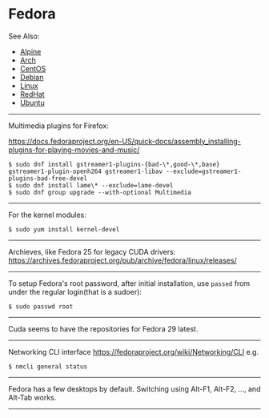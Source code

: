 # Fedora

See Also:

 - [Alpine](Alpine.md)
 - [Arch](Arch.md)
 - [CentOS](CentOS.md)
 - [Debian](Debian.md)
 - [Linux](Linux.md)
 - [RedHat](RedHat.md)
 - [Ubuntu](Ubuntu.md)

---

Multimedia plugins for Firefox:

https://docs.fedoraproject.org/en-US/quick-docs/assembly_installing-plugins-for-playing-movies-and-music/

    $ sudo dnf install gstreamer1-plugins-{bad-\*,good-\*,base} gstreamer1-plugin-openh264 gstreamer1-libav --exclude=gstreamer1-plugins-bad-free-devel
    $ sudo dnf install lame\* --exclude=lame-devel
    $ sudo dnf group upgrade --with-optional Multimedia

---

For the kernel modules:

    $ sudo yum install kernel-devel

---

Archieves, like Fedora 25 for legacy CUDA drivers:
https://archives.fedoraproject.org/pub/archive/fedora/linux/releases/

---

To setup Fedora's root password, after initial installation,
use `passed` from under the regular login(that is a sudoer):

    $ sudo passwd root

---

Cuda seems to have the repositories for Fedora 29 latest.

---

Networking CLI interface
https://fedoraproject.org/wiki/Networking/CLI
e.g.

    $ nmcli general status
    
---

Fedora has a few desktops by default.
Switching using Alt-F1, Alt-F2, ..., and Alt-Tab works.

---
